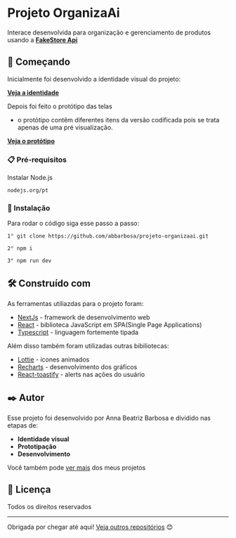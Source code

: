 # Projeto OrganizaAi

Interace desenvolvida para organização e gerenciamento de produtos usando a  **[FakeStore Api](https://fakestoreapi.com/)** 

## 🚀 Começando

Inicialmente foi desenvolvido a identidade visual do projeto:

**[Veja a identidade](https://www.figma.com/)**

Depois foi feito o protótipo das telas
* o protótipo contêm diferentes itens da versão codificada pois se trata apenas de uma pré visualização.

**[Veja o protótipo](https://www.figma.com/design/eNB2VXOZdDMmzRH6XSnJBo/prot%C3%B3tipo-OrganizaA%C3%AD?node-id=0-1&t=OUpgMmzLBiI2yM5Q-1)**

### 📋 Pré-requisitos
Instalar Node.js

```
nodejs.org/pt
```

### 🔧 Instalação

Para rodar o código siga esse passo a passo:

```
1° git clone https://github.com/abbarbosa/projeto-organizaai.git
```

```
2° npm i 
```
```
3° npm run dev
```




## 🛠️ Construído com

As ferramentas utiliazdas para o projeto foram:


* [NextJs](https://nextjs.org/) -  framework de desenvolvimento web
* [React](https://react.dev) - biblioteca JavaScript em SPA(Single Page  Applications)
* [Typescript](https://www.typescriptlang.org) - linguagem fortemente tipada

Além disso também foram utilizadas outras bibiliotecas:

* [Lottie](lottiefiles.com) - ícones animados
* [Recharts](https://recharts.org/en-US/) - desenvolvimento dos gráficos
* [React-toastify](https://fkhadra.github.io/react-toastify/introduction/) - alerts nas ações do usuário

## ✒️ Autor 

Esse projeto foi desenvolvido por Anna Beatriz Barbosa e dividido nas etapas de:

* **Identidade visual**
* **Prototipação**
* **Desenvolvimento** 

Você também pode [ver mais](https://annabiadesign.vercel.app) dos meus projetos

## 📄 Licença

Todos os direitos reservados

---
Obrigada por chegar até aqui! [Veja outros repositórios](https://github.com/abbarbosa?tab=repositories) 😊